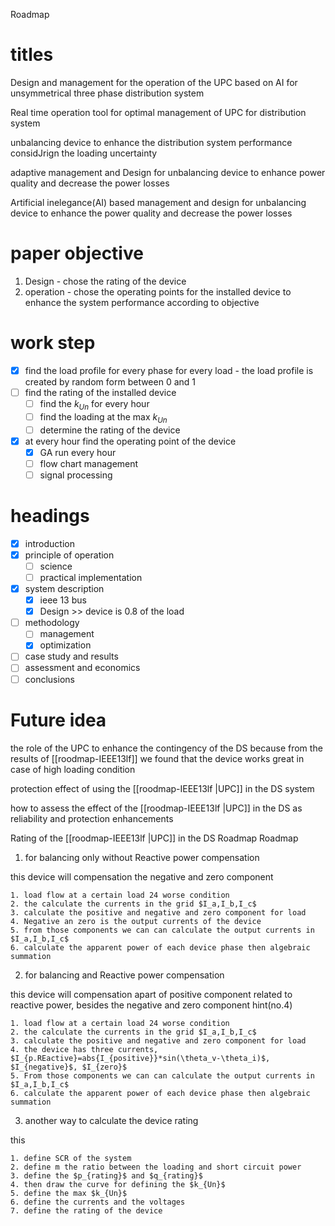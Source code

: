 Roadmap

# titles


Design and management for the operation of the UPC based on AI for unsymmetrical three phase distribution system 

Real time operation tool for optimal management of UPC for distribution system

unbalancing device to enhance the distribution system performance considJrign the loading uncertainty

adaptive management and Design for unbalancing device to enhance power quality and decrease the power losses

Artificial inelegance(AI) based management and design for unbalancing device to enhance the power quality and decrease the power losses

# paper objective

1. Design - chose the rating of the device 
2. operation - chose the operating points for the installed device to enhance the system performance according to objective 


# work step

- [x] find the load profile for every phase for every load - the load profile is created by random form between 0 and 1
- [ ] find the rating of the installed device
    + [ ] find the $k_{Un}$ for every hour 
    + [ ] find the loading at the max $k_{Un}$
    + [ ] determine the rating of the device
- [X] at every hour find the operating point of the device
    + [X] GA run every hour
    + [ ] flow chart management
    + [ ] signal processing

# headings

- [x]  introduction
- [x] principle of operation 
    + [ ] science
    + [ ] practical implementation
- [x] system description
    + [x] ieee 13 bus
    + [x] Design >> device is 0.8 of the load
- [ ] methodology
    + [ ] management
    + [x] optimization
- [ ] case study and results
- [ ] assessment and economics
- [ ] conclusions

# Future idea

the role of the UPC to enhance the contingency of the DS because from the results of [[roodmap-IEEE13lf]] we found that the device works great in case of high loading condition 

protection effect of using the [[roodmap-IEEE13lf |UPC]] in the DS system 

how to assess the effect of the [[roodmap-IEEE13lf |UPC]] in the DS as reliability and protection enhancements



Rating of the [[roodmap-IEEE13lf |UPC]] in the DS Roadmap Roadmap
1. for balancing only without Reactive power compensation 

this device will compensation the negative and zero component 

    1. load flow at a certain load 24 worse condition
    2. the calculate the currents in the grid $I_a,I_b,I_c$
    3. calculate the positive and negative and zero component for load
    4. Negative an zero is the output currents of the device 
    5. from those components we can can calculate the output currents in $I_a,I_b,I_c$
    6. calculate the apparent power of each device phase then algebraic summation

2. for balancing and Reactive power compensation 

this device will compensation apart of positive component related to reactive power, besides the negative and zero component hint(no.4)

    1. load flow at a certain load 24 worse condition
    2. the calculate the currents in the grid $I_a,I_b,I_c$
    3. calculate the positive and negative and zero component for load
    4. the device has three currents, $I_{p.REactive}=abs{I_{positive}}*sin(\theta_v-\theta_i)$, $I_{negative}$, $I_{zero}$
    5. From those components we can can calculate the output currents in $I_a,I_b,I_c$
    6. calculate the apparent power of each device phase then algebraic summation

3. another way to calculate the device rating

this 

    1. define SCR of the system 
    2. define m the ratio between the loading and short circuit power
    3. define the $p_{rating}$ and $q_{rating}$ 
    4. then draw the curve for defining the $k_{Un}$
    5. define the max $k_{Un}$
    6. define the currents and the voltages
    7. define the rating of the device

